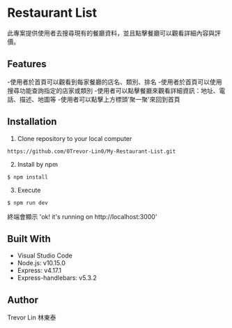 # Restaurant List
此專案提供使用者去搜尋現有的餐廳資料，並且點擊餐廳可以觀看詳細內容與評價。

## Features
-使用者於首頁可以觀看到每家餐廳的店名、類別、排名
-使用者於首頁可以使用搜尋功能查詢指定的店家或類別
-使用者可以點擊餐廳來觀看詳細資訊：地址、電話、描述、地圖等
-使用者可以點擊上方標頭'聚一聚'來回到首頁

## Installation

1. Clone repository to your local computer
```
https://github.com/0Trevor-Lin0/My-Restaurant-List.git
```
2. Install by npm
```
$ npm install
```
3. Execute
```
$ npm run dev
```
終端會顯示 'ok! it's running on http://localhost:3000'

## Built With
* Visual Studio Code 
* Node.js: v10.15.0
* Express: v4.17.1
* Express-handlebars: v5.3.2

## Author
Trevor Lin 林東泰
